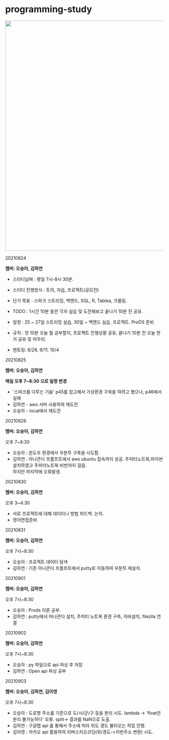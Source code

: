 # programming-study


<img src = "https://user-images.githubusercontent.com/85288036/130604621-0db0f675-fef3-4ac4-94ab-f93f20444354.png" width =730/>

20210824

**멤버: 오승아, 김하연**

- 스터디날짜 : 평일 7시-8시 30분.
- 스터디 진행방식 : 토의, 자습, 프로젝트(공모전)
- 단기 목표 : 스파크 스트리밍, 백엔드, SQL, R, Tablea, 크롤링.
- TODO : 1시간 10분 동안 각자 실습 및 도전해보고 끝나기 10분 전 공유.
- 일정 : 25 ~ 27일 스트리밍 실습, 30일 ~ 백엔드 실습. 프로젝트. ProDS 준비
- 규칙 : 첫 10분 오늘 뭘 공부할지, 프로젝트 진행상황 공유, 끝나기 10분 전 오늘 한거 공유 및 마무리.




- 멘토링:
8/28, 9/11, 10/4



20210825

**멤버: 오승아, 김하연**

**매일 오후 7~8:30 으로 일정 변경**

- '스파크를 다루는 기술' p45를 참고해서 가상환경 구축을 하려고 했으나, p46에서 실패
- 김하연 - aws 서버 사용하여 재도전
- 오승아 - local에서 재도전


20210826

**멤버: 오승아, 김하연**

오후 7~8:30

- 오승아 : 윈도우 환경에서 우분투 구축을 시도함.
- 김하연 : 아나콘다 프롬프트에서 aws ubuntu 접속까지 성공. 주피터노트북,파이썬 설치하였고 주피터노트북 비번까지 걸음.      
하지만 마지막에 오류발생.

20210830

**멤버: 오승아, 김하연**

오후 3~4:30

- 서로 프로젝트에 대해 데이터나 방법 피드백. 논의.
- 영어면접준비

20210831

**멤버: 오승아, 김하연**

오후 7시~8:30

- 오승아 : 프로젝트 데이터 탐색
- 김하연 : 기존 아나콘다 프롬프트에서 putty로 이동하여 우분투 재설치.


20210901

**멤버: 오승아, 김하연**

오후 7시~8:30

- 오승아 : Prods 이론 공부.
- 김하연 : putty에서 아나콘다 설치, 주피터 노트북 환경 구축, 자바설치, filezila 연결 

20210902

**멤버: 오승아, 김하연**

오후 7시~8:30

- 오승아 : py 파일으로 api 파싱 후 저장
- 김하연 : Open api 파싱 공부



20210903

**멤버: 오승아, 김하연, 김아영**

오후 7시~8:30
- 오승아 : 도로명 주소를 기준으로 도/시/군/구 등을 분리 시도. lambda -> 'float은 분리 불가능하다' 오류. split-> 결과를 NaN으로 도출.
- 김하연 : 구글맵 api 를 통해서 주소에 따라 위도 경도 불러오는 작업 진행.
- 김아영 : 카카오 api 활용하여 리버스지오코딩(위/경도->지번주소 변환) 시도.
